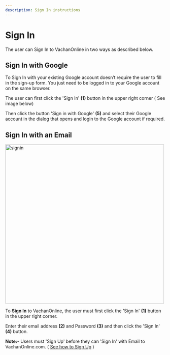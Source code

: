 ```yaml
---
description: Sign In instructions
---
```


# Sign In

The user can Sign In to VachanOnline in two ways as described below.

## Sign In with Google

To Sign In with your existing Google account doesn’t require the user to fill in the sign-up form. You just need to be logged in to your Google account on the same browser.

The user can first click the 'Sign In' **(1)** button in the upper right corner ( See image below)

Then click the button 'Sign in with Google' **(5)** and select their Google account in the dialog that opens and login to the Google account if required.

## Sign In with an Email
<img src="/img/assets/signin.png"  width="500px" alt="signin" className="img-border"/>

To **Sign In** to VachanOnline, the user must first click the 'Sign In' **(1)** button in the upper right corner.

Enter their email address **(2)** and Password **(3)** and then click the 'Sign In' **(4)** button.

**Note:-** Users must 'Sign Up' before they can 'Sign In' with Email to VachanOnline.com. ( [See how to Sign Up](./signUp) )


